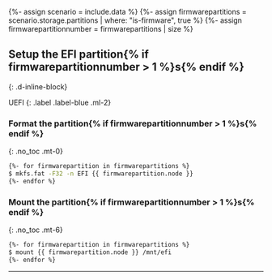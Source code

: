 {%- assign scenario = include.data %}
{%- assign firmwarepartitions = scenario.storage.partitions | where: "is-firmware", true %}
{%- assign firmwarepartitionnumber = firmwarepartitions | size %}

## Setup the EFI partition{% if firmwarepartitionnumber > 1 %}s{% endif %}
{: .d-inline-block}

UEFI
{: .label .label-blue .ml-2}

### Format the partition{% if firmwarepartitionnumber > 1 %}s{% endif %}
{: .no_toc .mt-0}

```bash
{%- for firmwarepartition in firmwarepartitions %}
$ mkfs.fat -F32 -n EFI {{ firmwarepartition.node }}
{%- endfor %}
```

### Mount the partition{% if firmwarepartitionnumber > 1 %}s{% endif %}
{: .no_toc .mt-6}

```bash
{%- for firmwarepartition in firmwarepartitions %}
$ mount {{ firmwarepartition.node }} /mnt/efi
{%- endfor %}
```

---
